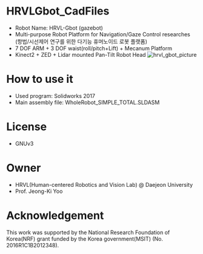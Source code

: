 # HRVLGbot_CadFiles
- Robot Name: HRVL-Gbot (gazebot)
- Multi-purpose Robot Platform for Navigation/Gaze Control researches 
  (항법/시선제어 연구를 위한 다기능 휴머노이드 로봇 플랫폼)
- 7 DOF ARM + 3 DOF waist(roll/pitch+Lift) + Mecanum Platform
- Kinect2 + ZED + Lidar mounted Pan-Tilt Robot Head
![hrvl_gbot_picture](https://user-images.githubusercontent.com/29231446/59944034-bdb4d800-949e-11e9-9137-ae9d8b1f9bb7.png)

# How to use it
- Used program: Solidworks 2017
- Main assembly file: WholeRobot_SIMPLE_TOTAL.SLDASM

# License
- GNUv3

# Owner
- HRVL(Human-centered Robotics and Vision Lab) @ Daejeon University
- Prof. Jeong-Ki Yoo

# Acknowledgement
This work was supported by the National Research Foundation of Korea(NRF) grant funded by the Korea government(MSIT) (No. 2016R1C1B2012348).

